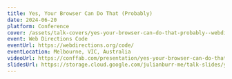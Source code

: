 ```yaml
---
title: Yes, Your Browser Can Do That (Probably)
date: 2024-06-20
platform: Conference
cover: /assets/talk-covers/yes-your-browser-can-do-that-probably--webdirections-code-2024.png
event: Web Directions Code
eventUrl: https://webdirections.org/code/
eventLocation: Melbourne, VIC, Australia
videoUrl: https://conffab.com/presentation/yes-your-browser-can-do-that-probably-a-look-at-modern-web-apis-you-might-not-know/?gl=iaoZL5DJZO30
slidesUrl: https://storage.cloud.google.com/julianburr-me/talk-slides/yes-your-browser-can-do-that-probably--web-directions-code-2024.pdf
---
```

